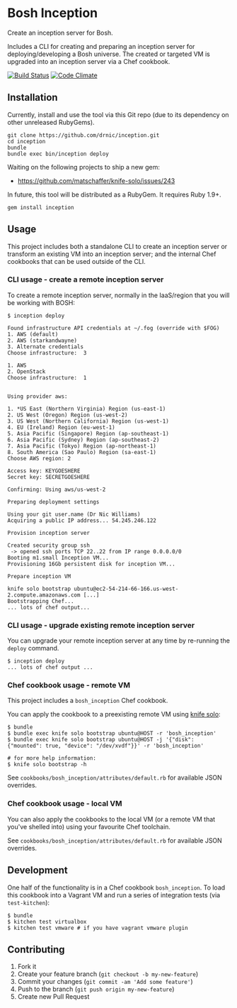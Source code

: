 # Bosh Inception

Create an inception server for Bosh.

Includes a CLI for creating and preparing an inception server for deploying/developing a Bosh universe. The created or targeted VM is upgraded into an inception server via a Chef cookbook.

[![Build Status](https://travis-ci.org/drnic/inception.png?branch=master)](https://travis-ci.org/drnic/inception)
[![Code Climate](https://codeclimate.com/github/drnic/inception.png)](https://codeclimate.com/github/drnic/inception)

## Installation

Currently, install and use the tool via this Git repo (due to its dependency on other unreleased RubyGems).

```
git clone https://github.com/drnic/inception.git
cd inception
bundle
bundle exec bin/inception deploy
```

Waiting on the following projects to ship a new gem:

* https://github.com/matschaffer/knife-solo/issues/243

In future, this tool will be distributed as a RubyGem. It requires Ruby 1.9+.

```
gem install inception
```

## Usage

This project includes both a standalone CLI to create an inception server or transform an existing VM into an inception server; and the internal Chef cookbooks that can be used outside of the CLI.

### CLI usage - create a remote inception server

To create a remote inception server, normally in the IaaS/region that you will be working with BOSH:

```
$ inception deploy

Found infrastructure API credentials at ~/.fog (override with $FOG)
1. AWS (default)
2. AWS (starkandwayne)
3. Alternate credentials
Choose infrastructure:  3

1. AWS
2. OpenStack
Choose infrastructure:  1


Using provider aws:

1. *US East (Northern Virginia) Region (us-east-1)
2. US West (Oregon) Region (us-west-2)
3. US West (Northern California) Region (us-west-1)
4. EU (Ireland) Region (eu-west-1)
5. Asia Pacific (Singapore) Region (ap-southeast-1)
6. Asia Pacific (Sydney) Region (ap-southeast-2)
7. Asia Pacific (Tokyo) Region (ap-northeast-1)
8. South America (Sao Paulo) Region (sa-east-1)
Choose AWS region: 2

Access key: KEYGOESHERE
Secret key: SECRETGOESHERE

Confirming: Using aws/us-west-2

Preparing deployment settings

Using your git user.name (Dr Nic Williams)
Acquiring a public IP address... 54.245.246.122

Provision inception server

Created security group ssh
 -> opened ssh ports TCP 22..22 from IP range 0.0.0.0/0
Booting m1.small Inception VM...
Provisioning 16Gb persistent disk for inception VM...

Prepare inception VM

knife solo bootstrap ubuntu@ec2-54-214-66-166.us-west-2.compute.amazonaws.com [...]
Bootstrapping Chef...
... lots of chef output...

```

### CLI usage - upgrade existing remote inception server

You can upgrade your remote inception server at any time by re-running the `deploy` command.

```
$ inception deploy
... lots of chef output ...
```


### Chef cookbook usage - remote VM

This project includes a `bosh_inception` Chef cookbook.

You can apply the cookbook to a preexisting remote VM using [knife solo](http://matschaffer.github.io/knife-solo/ "knife-solo"):

```
$ bundle
$ bundle exec knife solo bootstrap ubuntu@HOST -r 'bosh_inception'
$ bundle exec knife solo bootstrap ubuntu@HOST -j '{"disk": {"mounted": true, "device": "/dev/xvdf"}}' -r 'bosh_inception'

# for more help information:
$ knife solo bootstrap -h
```

See `cookbooks/bosh_inception/attributes/default.rb` for available JSON overrides.

### Chef cookbook usage - local VM

You can also apply the cookbooks to the local VM (or a remote VM that you've shelled into) using your favourite Chef toolchain.

See `cookbooks/bosh_inception/attributes/default.rb` for available JSON overrides.

## Development

One half of the functionality is in a Chef cookbook `bosh_inception`. To load this cookbook into a Vagrant VM and run a series of integration tests (via `test-kitchen`):

```
$ bundle
$ kitchen test virtualbox
$ kitchen test vmware # if you have vagrant vmware plugin
```

## Contributing

1. Fork it
2. Create your feature branch (`git checkout -b my-new-feature`)
3. Commit your changes (`git commit -am 'Add some feature'`)
4. Push to the branch (`git push origin my-new-feature`)
5. Create new Pull Request
